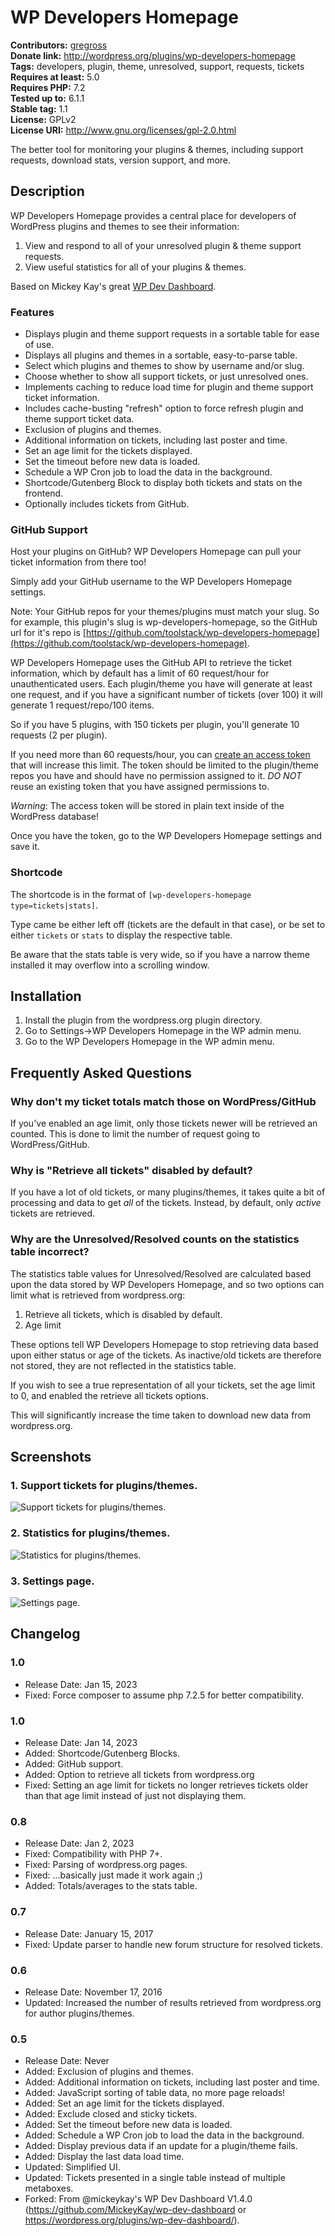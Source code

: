 # WP Developers Homepage #
**Contributors:** [gregross](https://profiles.wordpress.org/gregross/)  
**Donate link:** http://wordpress.org/plugins/wp-developers-homepage  
**Tags:** developers, plugin, theme, unresolved, support, requests, tickets  
**Requires at least:** 5.0  
**Requires PHP:** 7.2  
**Tested up to:** 6.1.1  
**Stable tag:** 1.1  
**License:** GPLv2  
**License URI:** http://www.gnu.org/licenses/gpl-2.0.html  

The better tool for monitoring your plugins & themes, including support requests, download stats, version support, and more.

## Description ##

WP Developers Homepage provides a central place for developers of WordPress plugins and themes to see their information:

1. View and respond to all of your unresolved plugin & theme support requests.
2. View useful statistics for all of your plugins & themes.

Based on Mickey Kay's great [WP Dev Dashboard](https://wordpress.org/plugins/wp-dev-dashboard/).

### Features ###
* Displays plugin and theme support requests in a sortable table for ease of use.
* Displays all plugins and themes in a sortable, easy-to-parse table.
* Select which plugins and themes to show by username and/or slug.
* Choose whether to show all support tickets, or just unresolved ones.
* Implements caching to reduce load time for plugin and theme support ticket information.
* Includes cache-busting "refresh" option to force refresh plugin and theme support ticket data.
* Exclusion of plugins and themes.
* Additional information on tickets, including last poster and time.
* Set an age limit for the tickets displayed.
* Set the timeout before new data is loaded.
* Schedule a WP Cron job to load the data in the background.
* Shortcode/Gutenberg Block to display both tickets and stats on the frontend.
* Optionally includes tickets from GitHub.

### GitHub Support ###

Host your plugins on GitHub?  WP Developers Homepage can pull your ticket information from there too!

Simply add your GitHub username to the WP Developers Homepage settings.

Note: Your GitHub repos for your themes/plugins must match your slug.  So for example, this plugin's slug is wp-developers-homepage, so the GitHub url for it's repo is [https://github.com/toolstack/wp-developers-homepage](https://github.com/toolstack/wp-developers-homepage).

WP Developers Homepage uses the GitHub API to retrieve the ticket information, which by default has a limit of 60 request/hour for unauthenticated users.  Each plugin/theme you have will generate at least one request, and if you have a significant number of tickets (over 100) it will generate 1 request/repo/100 items.

So if you have 5 plugins, with 150 tickets per plugin, you'll generate 10 requests (2 per plugin).

If you need more than 60 requests/hour, you can [create an access token](https://github.com/settings/tokens/?type=beta) that will increase this limit.  The token should be limited to the plugin/theme repos you have and should have no permission assigned to it.  *DO NOT* reuse an existing token that you have assigned permissions to.

*Warning*: The access token will be stored in plain text inside of the WordPress database!

Once you have the token, go to the WP Developers Homepage settings and save it.

### Shortcode ###

The shortcode is in the format of `[wp-developers-homepage type=tickets|stats]`.

Type came be either left off (tickets are the default in that case), or be set to either `tickets` or `stats` to display the respective table.

Be aware that the stats table is very wide, so if you have a narrow theme installed it may overflow into a scrolling window.

## Installation ##

1. Install the plugin from the wordpress.org plugin directory.
2. Go to Settings->WP Developers Homepage in the WP admin menu.
3. Go to the WP Developers Homepage in the WP admin menu.

## Frequently Asked Questions ##

### Why don't my ticket totals match those on WordPress/GitHub ###

If you've enabled an age limit, only those tickets newer will be retrieved an counted.  This is done to limit the number of request going to WordPress/GitHub.

### Why is "Retrieve all tickets" disabled by default? ###

If you have a lot of old tickets, or many plugins/themes, it takes quite a bit of processing and data to get *all* of the tickets.  Instead, by default, only *active* tickets are retrieved.

### Why are the Unresolved/Resolved counts on the statistics table incorrect? ###

The statistics table values for Unresolved/Resolved are calculated based upon the data stored by WP Developers Homepage, and so two options can limit what is retrieved from wordpress.org:

1. Retrieve all tickets, which is disabled by default.
2. Age limit

These options tell WP Developers Homepage to stop retrieving data based upon either status or age of the tickets.  As inactive/old tickets are therefore not stored, they are not reflected in the statistics table.

If you wish to see a true representation of all your tickets, set the age limit to 0, and enabled the retrieve all tickets options.

This will significantly increase the time taken to download new data from wordpress.org.

## Screenshots ##

### 1. Support tickets for plugins/themes. ###
![Support tickets for plugins/themes.](assets/screenshot-1.png)

### 2. Statistics for plugins/themes. ###
![Statistics for plugins/themes.](assets/screenshot-2.png)

### 3. Settings page. ###
![Settings page.](assets/screenshot-3.png)


## Changelog ##
### 1.0 ###
* Release Date: Jan 15, 2023
* Fixed: Force composer to assume php 7.2.5 for better compatibility.

### 1.0 ###
* Release Date: Jan 14, 2023
* Added: Shortcode/Gutenberg Blocks.
* Added: GitHub support.
* Added: Option to retrieve all tickets from wordpress.org
* Fixed: Setting an age limit for tickets no longer retrieves tickets older than that age limit instead of just not displaying them.

### 0.8 ###
* Release Date: Jan 2, 2023
* Fixed: Compatibility with PHP 7+.
* Fixed: Parsing of wordpress.org pages.
* Fixed: ...basically just made it work again ;)
* Added: Totals/averages to the stats table.

### 0.7 ###
* Release Date: January 15, 2017
* Fixed: Update parser to handle new forum structure for resolved tickets.

### 0.6 ###
* Release Date: November 17, 2016
* Updated: Increased the number of results retrieved from wordpress.org for author plugins/themes.

### 0.5 ###
* Release Date: Never
* Added: Exclusion of plugins and themes.
* Added: Additional information on tickets, including last poster and time.
* Added: JavaScript sorting of table data, no more page reloads!
* Added: Set an age limit for the tickets displayed.
* Added: Exclude closed and sticky tickets.
* Added: Set the timeout before new data is loaded.
* Added: Schedule a WP Cron job to load the data in the background.
* Added: Display previous data if an update for a plugin/theme fails.
* Added: Display the last data load time.
* Updated: Simplified UI.
* Updated: Tickets presented in a single table instead of multiple metaboxes.
* Forked: From @mickeykay's WP Dev Dashboard V1.4.0 (https://github.com/MickeyKay/wp-dev-dashboard or https://wordpress.org/plugins/wp-dev-dashboard/).

